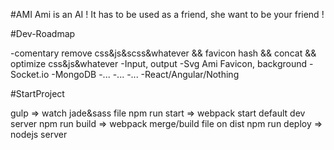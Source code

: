 #AMI
Ami is an AI ! It has to be used as a friend, she want to be your friend !

#Dev-Roadmap

-comentary remove css&js&scss&whatever && favicon hash && concat && optimize css&js&whatever
-Input, output
-Svg Ami Favicon, background
-Socket.io
-MongoDB
-...
-...
-...
-React/Angular/Nothing

#StartProject

gulp => watch jade&sass file
npm run start => webpack start default dev server
npm run build => webpack merge/build file on dist
npm run deploy => nodejs server
